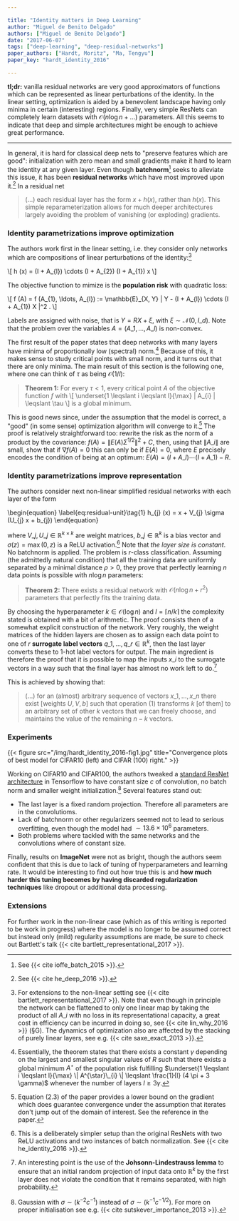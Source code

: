 ```yaml
---

title: "Identity matters in Deep Learning"
author: "Miguel de Benito Delgado"
authors: ["Miguel de Benito Delgado"]
date: "2017-06-07"
tags: ["deep-learning", "deep-residual-networks"]
paper_authors: ["Hardt, Moritz", "Ma, Tengyu"]
paper_key: "hardt_identity_2016"

---
```


**tl;dr:** vanilla residual networks are very good approximators of functions 
which can be represented as linear perturbations of the identity. In the linear 
setting, optimization is aided by a benevolent landscape having only minima in 
certain (interesting) regions. Finally, very simple ResNets can completely 
learn datasets with $\mathcal{O} (n \log n + \ldots)$ parameters. All this 
seems to indicate that deep and simple architectures might be enough to achieve 
great performance.

---

In general, it is hard for classical deep nets to "preserve features which 
are good": initialization with zero mean and small gradients make it hard to 
learn the identity at any given layer. Even though **batchnorm**[^1] seeks to 
alleviate this issue, it has been **residual networks** which have most 
improved upon it.[^2] In a residual net

> (…) each residual layer has the form $x + h (x)$, rather than $h (x)$. This 
> simple reparameterization allows for much deeper architectures largely 
> avoiding the problem of vanishing (or exploding) gradients.

### Identity parametrizations improve optimization

The authors work first in the linear setting, i.e. they consider only networks 
which are compositions of linear perturbations of the identity:[^3]

\\[ h (x) = (I + A\_{l}) \cdots (I + A\_{2})  (I + A\_{1}) x \\]

The objective function to mimize is the **population risk** with quadratic 
loss:

\\[ f (A) = f (A\_{1}, \ldots, A\_{l}) := \mathbb{E}\_{X, Y} | Y - (I + 
A\_{l}) \cdots (I + A\_{1}) X |^2 . \\]

Labels are assigned with noise, that is $Y = RX + \xi$, with $\xi \sim 
\mathcal{N} (0, I\_{d})$. Note that the problem over the variables $A = 
(A\_{1}, \ldots, A\_{l})$ is non-convex.

The first result of the paper states that deep networks with many layers have 
minima of proportionally low (spectral) norm.[^4] Because of this, it makes 
sense to study critical points with small norm, and it turns out that there are 
only minima. The main result of this section is the following one, where one 
can think of $\tau$ as being $\mathcal{O} (1 / l)$:

> **Theorem 1:** For every $\tau < 1$, every critical point $A$ of the objective 
> function $f$ with
> \\[ \underset{1 \leqslant i \leqslant l}{\max}  \| A\_{i} \| \leqslant \tau 
> \\]
> is a global minimum.

This is good news since, under the assumption that the model is correct, a 
"good" (in some sense) optimization algorithm will converge to it.[^5] The 
proof is relatively straightforward too: rewrite the risk as the norm of a 
product by the covariance: $f (A) = \| E (A) \Sigma^{1 / 2} \|^2 + C$, then, 
using that $\| A\_{i} \|$ are small, show that if $\nabla f (A) = 0$ this can 
only be if $E (A) = 0$, where $E$ precisely encodes the condition of being at 
an optimum: $E (A) = (I + A\_{l}) \cdots (I + A\_{1}) - R$.

### Identity parametrizations improve representation

The authors consider next non-linear simplified residual networks with each 
layer of the form

\begin{equation}
  \label{eq:residual-unit}\tag{1} h\_{j} (x) = x + V\_{j} \sigma (U\_{j} x +
  b\_{j})
\end{equation}

where $V\_{j}, U\_{j} \in \mathbb{R}^{k \times k}$ are weight matrices, 
$b\_{j} \in \mathbb{R}^k$ is a bias vector and $\sigma (z) = \max (0, z)$ is a 
ReLU activation.[^6] Note that *the layer size is constant*. No batchnorm is 
applied. The problem is $r$-class classification. Assuming (the admittedly 
natural condition) that all the training data are uniformly separated by a 
minimal distance $\rho > 0$, they prove that perfectly learning $n$ data points 
is possible with $n \log n$ parameters:

> **Theorem 2:** There exists a residual network with $\mathcal{O}(n \log n + 
> r^2)$ parameters that perfectly fits the training data.

By choosing the hyperparameter $k \in \mathcal{O} (\log n)$ and $l = \lceil n 
/ k \rceil$ the complexity stated is obtained with a bit of arithmetic. The 
proof consists then of a somewhat explicit construction of the network. Very 
roughly, the weight matrices of the hidden layers are chosen as to assign each 
data point to one of $r$ **surrogate label vectors** $q\_{1}, \ldots, q\_{r} 
\in \mathbb{R}^k$, then the last layer converts these to 1-hot label vectors 
for output. The main ingredient is therefore the proof that it is possible to 
map the inputs $x\_{i}$ to the surrogate vectors in a way such that the final 
layer has almost no work left to do.[^7]

This is achieved by showing that:

> (…) for an (almost) arbitrary sequence of vectors $x\_{1}, \ldots, x\_{n}$ 
> there exist [weights $U, V, b$] such that operation (1) transforms $k$ [of 
> them] to an arbitrary set of other $k$ vectors that we can freely choose, and 
> maintains the value of the remaining $n - k$ vectors.

### Experiments

{{< figure src="/img/hardt_identity_2016-fig1.jpg"
         title="Convergence plots of best model for CIFAR10 (left) and CIFAR (100) right." >}}

Working on CIFAR10 and CIFAR100, the authors tweaked a [standard ResNet 
architecture](https://github.com/tensorflow/models/tree/master/resnet) in 
Tensorflow to have constant size $c$ of convolution, no batch norm and smaller 
weight initialization.[^8] Several features stand out:

* The last layer is a fixed random projection. Therefore all parameters are in 
  the convolutioms.
* Lack of batchnorm or other regularizers seemed not to lead to serious 
  overfitting, even though the model had $\sim 13.6 \times 10^6$ parameters.
* Both problems where tackled with the same networks and the convolutions 
  where of constant size.

Finally, results on **ImageNet** were not as bright, though the authors seem 
confident that this is due to lack of tuning of hyperparameters and learning 
rate. It would be interesting to find out how true this is and **how much 
harder this tuning becomes by having discarded regularization techniques** like 
dropout or additional data processing.

### Extensions

For further work in the non-linear case (which as of this writing is reported 
to be work in progress) where the model is no longer to be assumed correct but 
instead only (mild) regularity assumptions are made, be sure to check out 
Bartlett's talk {{< cite bartlett_representational_2017 >}}.


[^1]: See {{< cite ioffe_batch_2015 >}}.
[^2]: See {{< cite he_deep_2016 >}}.
[^3]: For extensions to the non-linear setting see {{< cite bartlett_representational_2017 >}}. Note that even though in principle the network can be flattened to only one linear map by taking the product of all $A\_{i}$ with no loss in its representational capacity, a great cost in efficiency can be incurred in doing so, see {{< cite lin_why_2016 >}} (§G). The dynamics of optimization also are affected by the stacking of purely linear layers, see e.g. {{< cite saxe_exact_2013 >}}.
[^4]: Essentially, the theorem states that there exists a constant $\gamma$ depending on the largest and smallest singular values of $R$ such that there exists a global minimum $A^{\star}$ of the population risk fulfilling $\underset{1 \leqslant i \leqslant l}{\max}  \| A^{\star}\_{i} \| \leqslant \frac{1}{l}  (4 \pi + 3 \gamma)$ whenever the number of layers $l \geqslant 3 \gamma$.
[^5]: Equation (2.3) of the paper provides a lower bound on the gradient which does guarantee convergence under the assumption that iterates don't jump out of the domain of interest. See the reference in the paper.
[^6]: This is a deliberately simpler setup than the original ResNets with two ReLU activations and two instances of batch normalization. See {{< cite he_identity_2016 >}}.
[^7]: An interesting point is the use of the **Johsonn-Lindestrauss lemma** to ensure that an initial random projection of input data onto $\mathbb{R}^k$ by the first layer does not violate the condition that it remains separated, with high probability.
[^8]: Gaussian with $\sigma \sim (k^{- 2} c^{- 1})$ instead of $\sigma \sim (k^{- 1} c^{- 1 / 2})$. For more on proper initialisation see e.g. {{< cite sutskever_importance_2013 >}}.

